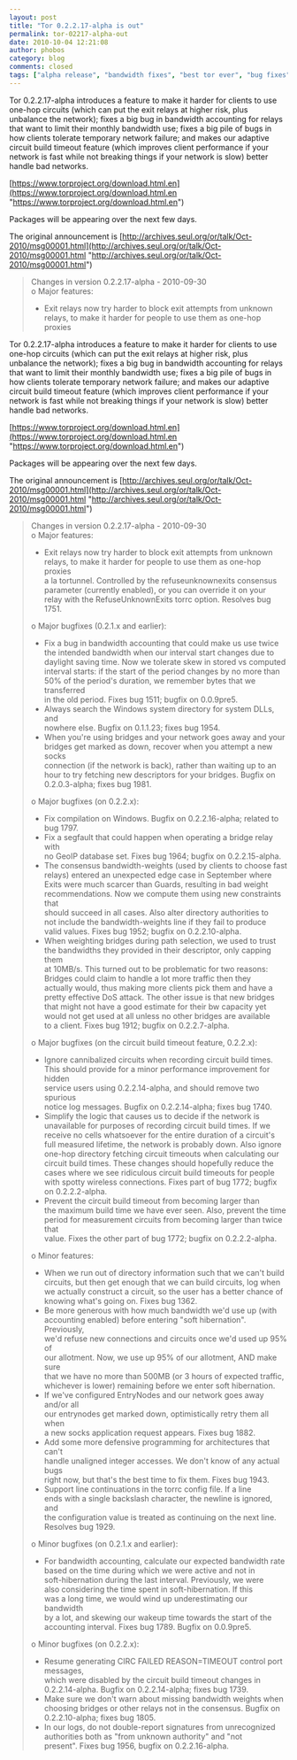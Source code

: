 ```yaml
---
layout: post
title: "Tor 0.2.2.17-alpha is out"
permalink: tor-02217-alpha-out
date: 2010-10-04 12:21:08
author: phobos
category: blog
comments: closed
tags: ["alpha release", "bandwidth fixes", "best tor ever", "bug fixes", "refuse unknown exits"]
---
```


Tor 0.2.2.17-alpha introduces a feature to make it harder for clients to use one-hop circuits (which can put the exit relays at higher risk, plus unbalance the network); fixes a big bug in bandwidth accounting for relays that want to limit their monthly bandwidth use; fixes a big pile of bugs in how clients tolerate temporary network failure; and makes our adaptive circuit build timeout feature (which improves client performance if your network is fast while not breaking things if your network is slow) better handle bad networks.

[https://www.torproject.org/download.html.en](https://www.torproject.org/download.html.en "https://www.torproject.org/download.html.en")

Packages will be appearing over the next few days.

The original announcement is [http://archives.seul.org/or/talk/Oct-2010/msg00001.html](http://archives.seul.org/or/talk/Oct-2010/msg00001.html "http://archives.seul.org/or/talk/Oct-2010/msg00001.html")

> Changes in version 0.2.2.17-alpha - 2010-09-30  
>  o Major features:  
>  - Exit relays now try harder to block exit attempts from unknown  
>  relays, to make it harder for people to use them as one-hop proxies

<!-- more -->

Tor 0.2.2.17-alpha introduces a feature to make it harder for clients to use one-hop circuits (which can put the exit relays at higher risk, plus unbalance the network); fixes a big bug in bandwidth accounting for relays that want to limit their monthly bandwidth use; fixes a big pile of bugs in how clients tolerate temporary network failure; and makes our adaptive circuit build timeout feature (which improves client performance if your network is fast while not breaking things if your network is slow) better handle bad networks.

[https://www.torproject.org/download.html.en](https://www.torproject.org/download.html.en "https://www.torproject.org/download.html.en")

Packages will be appearing over the next few days.

The original announcement is [http://archives.seul.org/or/talk/Oct-2010/msg00001.html](http://archives.seul.org/or/talk/Oct-2010/msg00001.html "http://archives.seul.org/or/talk/Oct-2010/msg00001.html")

> Changes in version 0.2.2.17-alpha - 2010-09-30  
>  o Major features:  
>  - Exit relays now try harder to block exit attempts from unknown  
>  relays, to make it harder for people to use them as one-hop proxies  
>  a la tortunnel. Controlled by the refuseunknownexits consensus  
>  parameter (currently enabled), or you can override it on your  
>  relay with the RefuseUnknownExits torrc option. Resolves bug 1751.
>
> o Major bugfixes (0.2.1.x and earlier):  
>  - Fix a bug in bandwidth accounting that could make us use twice  
>  the intended bandwidth when our interval start changes due to  
>  daylight saving time. Now we tolerate skew in stored vs computed  
>  interval starts: if the start of the period changes by no more than  
>  50% of the period's duration, we remember bytes that we transferred  
>  in the old period. Fixes bug 1511; bugfix on 0.0.9pre5.  
>  - Always search the Windows system directory for system DLLs, and  
>  nowhere else. Bugfix on 0.1.1.23; fixes bug 1954.  
>  - When you're using bridges and your network goes away and your  
>  bridges get marked as down, recover when you attempt a new socks  
>  connection (if the network is back), rather than waiting up to an  
>  hour to try fetching new descriptors for your bridges. Bugfix on  
>  0.2.0.3-alpha; fixes bug 1981.
>
> o Major bugfixes (on 0.2.2.x):  
>  - Fix compilation on Windows. Bugfix on 0.2.2.16-alpha; related to  
>  bug 1797.  
>  - Fix a segfault that could happen when operating a bridge relay with  
>  no GeoIP database set. Fixes bug 1964; bugfix on 0.2.2.15-alpha.  
>  - The consensus bandwidth-weights (used by clients to choose fast  
>  relays) entered an unexpected edge case in September where  
>  Exits were much scarcer than Guards, resulting in bad weight  
>  recommendations. Now we compute them using new constraints that  
>  should succeed in all cases. Also alter directory authorities to  
>  not include the bandwidth-weights line if they fail to produce  
>  valid values. Fixes bug 1952; bugfix on 0.2.2.10-alpha.  
>  - When weighting bridges during path selection, we used to trust  
>  the bandwidths they provided in their descriptor, only capping them  
>  at 10MB/s. This turned out to be problematic for two reasons:  
>  Bridges could claim to handle a lot more traffic then they  
>  actually would, thus making more clients pick them and have a  
>  pretty effective DoS attack. The other issue is that new bridges  
>  that might not have a good estimate for their bw capacity yet  
>  would not get used at all unless no other bridges are available  
>  to a client. Fixes bug 1912; bugfix on 0.2.2.7-alpha.
>
> o Major bugfixes (on the circuit build timeout feature, 0.2.2.x):  
>  - Ignore cannibalized circuits when recording circuit build times.  
>  This should provide for a minor performance improvement for hidden  
>  service users using 0.2.2.14-alpha, and should remove two spurious  
>  notice log messages. Bugfix on 0.2.2.14-alpha; fixes bug 1740.  
>  - Simplify the logic that causes us to decide if the network is  
>  unavailable for purposes of recording circuit build times. If we  
>  receive no cells whatsoever for the entire duration of a circuit's  
>  full measured lifetime, the network is probably down. Also ignore  
>  one-hop directory fetching circuit timeouts when calculating our  
>  circuit build times. These changes should hopefully reduce the  
>  cases where we see ridiculous circuit build timeouts for people  
>  with spotty wireless connections. Fixes part of bug 1772; bugfix  
>  on 0.2.2.2-alpha.  
>  - Prevent the circuit build timeout from becoming larger than  
>  the maximum build time we have ever seen. Also, prevent the time  
>  period for measurement circuits from becoming larger than twice that  
>  value. Fixes the other part of bug 1772; bugfix on 0.2.2.2-alpha.
>
> o Minor features:  
>  - When we run out of directory information such that we can't build  
>  circuits, but then get enough that we can build circuits, log when  
>  we actually construct a circuit, so the user has a better chance of  
>  knowing what's going on. Fixes bug 1362.  
>  - Be more generous with how much bandwidth we'd use up (with  
>  accounting enabled) before entering "soft hibernation". Previously,  
>  we'd refuse new connections and circuits once we'd used up 95% of  
>  our allotment. Now, we use up 95% of our allotment, AND make sure  
>  that we have no more than 500MB (or 3 hours of expected traffic,  
>  whichever is lower) remaining before we enter soft hibernation.  
>  - If we've configured EntryNodes and our network goes away and/or all  
>  our entrynodes get marked down, optimistically retry them all when  
>  a new socks application request appears. Fixes bug 1882.  
>  - Add some more defensive programming for architectures that can't  
>  handle unaligned integer accesses. We don't know of any actual bugs  
>  right now, but that's the best time to fix them. Fixes bug 1943.  
>  - Support line continuations in the torrc config file. If a line  
>  ends with a single backslash character, the newline is ignored, and  
>  the configuration value is treated as continuing on the next line.  
>  Resolves bug 1929.
>
> o Minor bugfixes (on 0.2.1.x and earlier):  
>  - For bandwidth accounting, calculate our expected bandwidth rate  
>  based on the time during which we were active and not in  
>  soft-hibernation during the last interval. Previously, we were  
>  also considering the time spent in soft-hibernation. If this  
>  was a long time, we would wind up underestimating our bandwidth  
>  by a lot, and skewing our wakeup time towards the start of the  
>  accounting interval. Fixes bug 1789. Bugfix on 0.0.9pre5.
>
> o Minor bugfixes (on 0.2.2.x):  
>  - Resume generating CIRC FAILED REASON=TIMEOUT control port messages,  
>  which were disabled by the circuit build timeout changes in  
>  0.2.2.14-alpha. Bugfix on 0.2.2.14-alpha; fixes bug 1739.  
>  - Make sure we don't warn about missing bandwidth weights when  
>  choosing bridges or other relays not in the consensus. Bugfix on  
>  0.2.2.10-alpha; fixes bug 1805.  
>  - In our logs, do not double-report signatures from unrecognized  
>  authorities both as "from unknown authority" and "not  
>  present". Fixes bug 1956, bugfix on 0.2.2.16-alpha.
